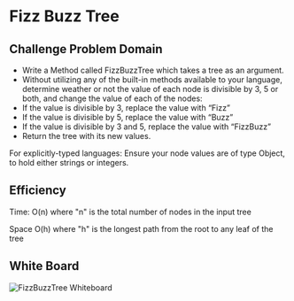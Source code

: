 # Fizz Buzz Tree

## Challenge Problem Domain

- Write a Method called FizzBuzzTree which takes a tree as an argument.
- Without utilizing any of the built-in methods available to your language, determine weather or not the value of each node is divisible by 3, 5 or both, and change the value of each of the nodes:
- If the value is divisible by 3, replace the value with “Fizz”
- If the value is divisible by 5, replace the value with “Buzz”
- If the value is divisible by 3 and 5, replace the value with “FizzBuzz”
- Return the tree with its new values.

For explicitly-typed languages: Ensure your node values are of type Object, to hold either strings or integers.

## Efficiency

Time: O(n) where "n" is the total number of nodes in the input tree

Space O(h) where "h" is the longest path from the root to any leaf of the tree


## White Board

![FizzBuzzTree Whiteboard](../../AssetsWbFizzBuzzTree.jpeg)
